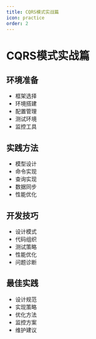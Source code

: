 ```yaml
---
title: CQRS模式实战篇
icon: practice
order: 2
---
```


# CQRS模式实战篇

## 环境准备
- 框架选择
- 环境搭建
- 配置管理
- 测试环境
- 监控工具

## 实践方法
- 模型设计
- 命令实现
- 查询实现
- 数据同步
- 性能优化

## 开发技巧
- 设计模式
- 代码组织
- 测试策略
- 性能优化
- 问题诊断

## 最佳实践
- 设计规范
- 实现策略
- 优化方法
- 监控方案
- 维护建议
